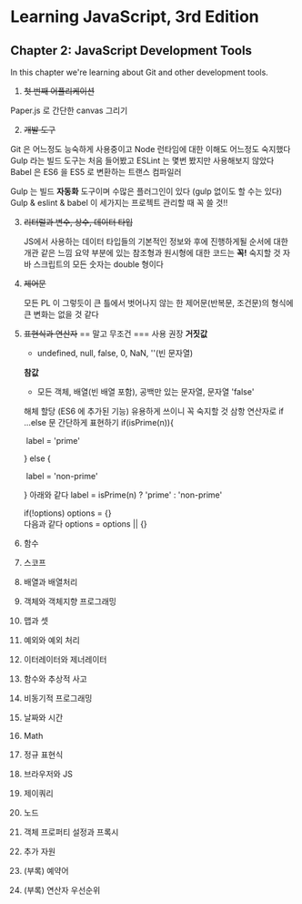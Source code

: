 # Learning JavaScript, 3rd Edition
## Chapter 2: JavaScript Development Tools

In this chapter we're learning about Git and other
development tools.

1. ~~첫 번째 어플리케이션~~

  Paper.js 로 간단한 canvas 그리기

2. ~~개발 도구~~

  Git 은 어느정도 능숙하게 사용중이고 Node 런타임에 대한 이해도 어느정도 숙지했다
  Gulp 라는 빌드 도구는 처음 들어봤고
  ESLint 는 몇번 봤지만 사용해보지 않았다
  Babel 은 ES6 을 ES5 로 변환하는 트랜스 컴파일러

  Gulp 는 빌드 **자동화** 도구이며 수많은 플러그인이 있다 (gulp 없이도 할 수는 있다)
  Gulp & eslint & babel 이 세가지는 프로젝트 관리할 때 꼭 쓸 것!!

3. ~~리터럴과 변수, 상수, 데이터 타입~~

   JS에서 사용하는 데이터 타입들의 기본적인 정보와 후에 진행하게될 순서에 대한 개관 같은 느낌 요약 부분에 있는 참조형과 원시형에 대한 코드는 **꼭!** 숙지할 것
   자바 스크립트의 모든 숫자는 double 형이다

4. ~~제어문~~

   모든 PL 이 그렇듯이 큰 틀에서 벗어나지 않는 한 제어문(반복문, 조건문)의 형식에 큰 변화는 없을 것 같다

5. ~~표현식과 연산자~~
   == 말고 무조건 === 사용 권장
   **거짓값**

   - undefined, null, false, 0, NaN, ''(빈 문자열)

   **참값**

   - 모든 객체, 배열(빈 배열 포함), 공백만 있는 문자열, 문자열 'false' 

   해체 할당 (ES6 에 추가된 기능) 유용하게 쓰이니 꼭 숙지할 것
   삼항 연산자로 if ...else 문 간단하게 표현하기
   if(isPrime(n)){

   ​	label = 'prime'

   } else {

   ​	label = 'non-prime'

   }
   아래와 같다
   label = isPrime(n) ? 'prime' : 'non-prime'


   
   if(!options) options = {}  
   다음과 같다 
   options = options || {}

6. 함수

7. 스코프

8. 배열과 배열처리

9. 객체와 객체지향 프로그래밍

10. 맵과 셋

11. 예외와 예외 처리

12. 이터레이터와 제너레이터

13. 함수와 추상적 사고

14. 비동기적 프로그래밍

15. 날짜와 시간

16. Math

17. 정규 표현식

18. 브라우저와 JS

19. 제이쿼리

20. 노드

21. 객체 프로퍼티 설정과 프록시

22. 추가 자원

23. (부록) 예약어

24. (부록) 연산자 우선순위
